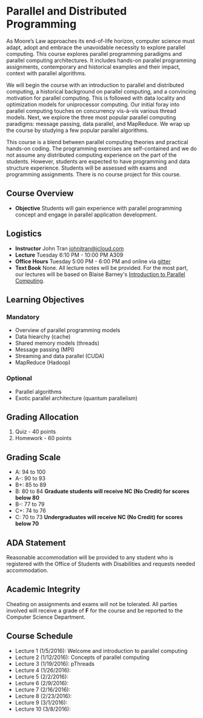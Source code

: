 # Parallel and Distributed Programming

As Moore’s Law approaches its end-of-life horizon, computer science must adapt, adopt and embrace the unavoidable necessity to explore parallel computing.  This course explores parallel programming paradigms and parallel computing architectures. It includes hands-on parallel programming assignments, contemporary and historical examples and their impact, context with parallel algorithms. 

We will begin the course with an introduction to parallel and distributed computing, a  historical background on parallel computing, and a convincing motivation for parallel computing.  This is followed with data locality and optimization models for uniprocessor computing.  Our initial foray into parallel computing touches on concurrency vis-à-vis various thread models.  Next, we explore the three most popular parallel computing paradigms: message passing, data parallel, and MapReduce.  We wrap up the course by studying a few popular parallel algorithms.

This course is a blend between parallel computing theories and practical hands-on coding.  The programming exercises are self-contained and we do not assume any distributed computing experience on the part of the students.  However, students are expected to have programming and data structure experience.  Students will be assessed with exams and programming assignments.  There is no course project for this course.

## Course Overview

- **Objective** Students will gain experience with parallel programming concept and engage in parallel application development.

## Logistics

- **Instructor** John Tran <johnjtran@icloud.com>
- **Lecture** Tuesday 6:10 PM - 10:00 PM A309
- **Office Hours** Tuesday 5:00 PM - 6:00 PM and online via [gitter](https://gitter.im/csula/cs370-winter-2016)
- **Text Book** None.  All lecture notes will be provided.  For the most part, our lectures will be based on Blaise Barney's [Introduction to Parallel Computing](https://computing.llnl.gov/tutorials/parallel_comp/).

## Learning Objectives

### Mandatory
* Overview of parallel programming models
* Data hiearchy (cache)
* Shared memory models (threads)
* Message passing (MPI)
* Streaming and data parallel (CUDA)
* MapReduce (Hadoop)

### Optional
* Parallel algorithms 
* Exotic parallel architecture (quantum parallelism)

## Grading Allocation

1. Quiz - 40 points
2. Homework - 60 points

## Grading Scale

* A: 94 to 100
* A-: 90 to 93
* B+: 85 to 89
* B: 80 to 84 **Graduate students will receive NC (No Credit) for scores below 80**
* B-: 77 to 79
* C+: 74 to 76
* C: 70 to 73 **Undergraduates will receive NC (No Credit) for scores below 70**

## ADA Statement

Reasonable accommodation will be provided to any student who is registered with the Office of Students with Disabilities and requests needed accommodation.

## Academic Integrity

Cheating on assignments and exams will not be tolerated. All parties involved will receive a grade of **F** for the course and be reported to the Computer Science Department.

## Course Schedule

* Lecture 1 (1/5/2016): Welcome and introduction to parallel computing
* Lecture 2 (1/12/2016): Concepts of parallel computing
* Lecture 3 (1/19/2016): pThreads
* Lecture 4 (1/26/2016): 
* Lecture 5 (2/2/2016): 
* Lecture 6 (2/9/2016): 
* Lecture 7 (2/16/2016): 
* Lecture 8 (2/23/2016): 
* Lecture 9 (3/1/2016): 
* Lecture 10 (3/8/2016): 
